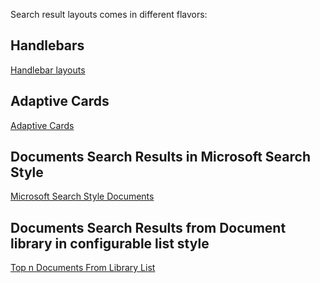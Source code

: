 
Search result layouts comes in different flavors: 

## Handlebars
[Handlebar layouts](/Results/Handlebars/Handlebars%20Result%20layouts.md)

## Adaptive Cards
[Adaptive Cards](/Results/Adaptive%20Cards/Adaptive%20Cards%20layouts.md)

## Documents Search Results in Microsoft Search Style
 [Microsoft Search Style Documents](/Results/Microsoft%20Search%20Style%20Documents/Microsoft%20Search%20Documents%20layouts.md)

## Documents Search Results from Document library in configurable list style
 [Top n Documents From Library List](/Results/Top%20N%20Documents%20From%20Library%20List/Flexbox%20list%20layout.md)